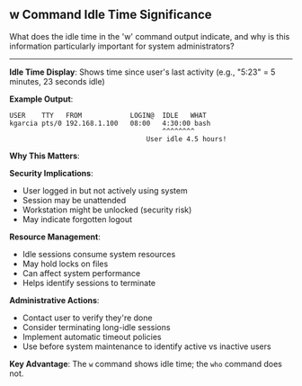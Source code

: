 ## w Command Idle Time Significance

What does the idle time in the 'w' command output indicate, and why is this information particularly important for system administrators?

---

**Idle Time Display**: Shows time since user's last activity (e.g., "5:23" = 5 minutes, 23 seconds idle)

**Example Output**:
```
USER    TTY   FROM            LOGIN@  IDLE   WHAT
kgarcia pts/0 192.168.1.100   08:00   4:30:00 bash
                                      ^^^^^^^^
                                  User idle 4.5 hours!
```

**Why This Matters**:

**Security Implications**:
- User logged in but not actively using system
- Session may be unattended
- Workstation might be unlocked (security risk)
- May indicate forgotten logout

**Resource Management**:
- Idle sessions consume system resources
- May hold locks on files
- Can affect system performance
- Helps identify sessions to terminate

**Administrative Actions**:
- Contact user to verify they're done
- Consider terminating long-idle sessions
- Implement automatic timeout policies
- Use before system maintenance to identify active vs inactive users

**Key Advantage**: The `w` command shows idle time; the `who` command does not.

